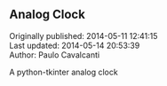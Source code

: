 ## Analog Clock  
Originally published: 2014-05-11 12:41:15  
Last updated: 2014-05-14 20:53:39  
Author: Paulo Cavalcanti  
  
A python-tkinter analog clock